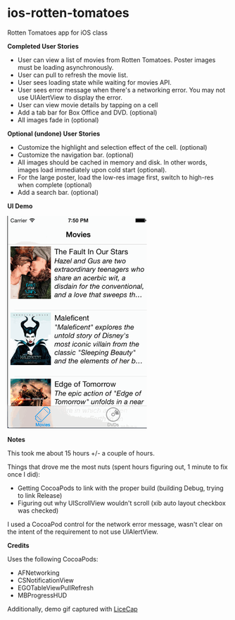ios-rotten-tomatoes
===================

Rotten Tomatoes app for iOS class

**Completed User Stories**

- User can view a list of movies from Rotten Tomatoes.  Poster images must be loading asynchronously.
- User can pull to refresh the movie list.
- User sees loading state while waiting for movies API.
- User sees error message when there's a networking error.  You may not use UIAlertView to display the error. 
- User can view movie details by tapping on a cell
- Add a tab bar for Box Office and DVD. (optional)
- All images fade in (optional)

**Optional (undone) User Stories**

- Customize the highlight and selection effect of the cell. (optional)
- Customize the navigation bar. (optional)
- All images should be cached in memory and disk. In other words, images load immediately upon cold start (optional).
- For the large poster, load the low-res image first, switch to high-res when complete (optional)
- Add a search bar. (optional)

**UI Demo**

![demo gif](https://raw.githubusercontent.com/osabina/ios-rotten-tomatoes/master/rt_demo.gif)

**Notes**

This took me about 15 hours +/- a couple of hours.

Things that drove me the most nuts (spent hours figuring out, 1 minute to fix once I did):
  - Getting CocoaPods to link with the proper build (building Debug, trying to link Release)
  - Figuring out why UIScrollView wouldn't scroll (xib auto layout checkbox was checked)

I used a CocoaPod control for the network error message, wasn't clear on the intent of the
requirement to not use UIAlertView.

**Credits**

Uses the following CocoaPods:

- AFNetworking
- CSNotificationView
- EGOTableViewPullRefresh
- MBProgressHUD

Additionally, demo gif captured with [LiceCap](http://www.cockos.com/licecap/)

